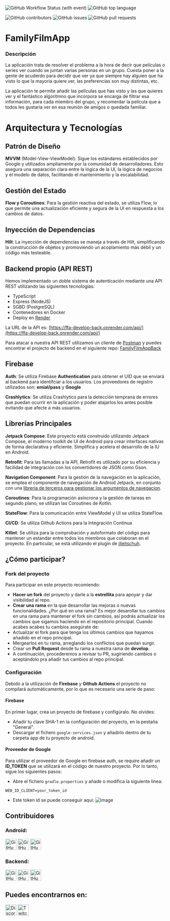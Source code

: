 ![GitHub Workflow Status (with event)](https://img.shields.io/github/actions/workflow/status/apptolast/FamilyFilmApp/build.yml)
![GitHub top language](https://img.shields.io/github/languages/top/apptolast/FamilyFilmApp)

![GitHub contributors](https://img.shields.io/github/contributors/apptolast/FamilyFilmApp)
![GitHub issues](https://img.shields.io/github/issues/apptolast/FamilyFilmApp)
![GitHub pull requests](https://img.shields.io/github/issues-pr/apptolast/FamilyFilmApp)


# FamilyFilmApp

### Descripción

La aplicación trata de resolver el problema a la hora de decir que películas o series ver cuando se juntan varias personas en un grupo. Cuesta poner a la gente de acuderdo para decidir que ver ya que siempre hay alguien que ha visto lo que la mayoría quiere ver, las preferencias son muy distintas, etc.

La aplicación te permite añadir las películas que has visto y las que quieres ver y el fantástico algoritmno que incorpora se encarga de filtrar esa información, para cada miembro del grupo, y recomerdar la película que a todos les gustaría ver en esa reunión de amigos o quedada familiar.

# Arquitectura y Tecnologías

## Patrón de Diseño
**MVVM** (Model-View-ViewModel): Sigue los estándares establecidos por Google y utilizados ampliamente por la comunidad de desarrolladores. Esto asegura una separación clara entre la lógica de la UI, la lógica de negocios y el modelo de datos, facilitando el mantenimiento y la escalabilidad.

## Gestión del Estado
**Flow y Coroutines**: Para la gestión reactiva del estado, se utiliza Flow, lo que permite una actualización eficiente y segura de la UI en respuesta a los cambios de datos.

## Inyección de Dependencias
**Hilt**: La inyección de dependencias se maneja a través de Hilt, simplificando la construcción de objetos y promoviendo un acoplamiento más débil y un código más testeable.

## Backend propio (API REST)
Hemos implementado un doble sistema de autenticación mediante una API REST utilizando las siguientes tecnologías:

* TypeScript
* Express (NodeJS)
* SGBD (PostgreSQL)
* Contenedores en Docker
* Deploy en [Render](https://render.com/)

La URL de la API es: [https://ffa-develop-back.onrender.com/api/](https://ffa-develop-back.onrender.com/api/)

Para atacar a nuestra API REST utilizamos un cliente de [Postman](https://www.postman.com/) y puedes encontrar el projecto de backend en el siguiente repo: [FamilyFilmAppBack](https://github.com/apptolast/FamilyFilmAppBack.git)

## Firebase
**Auth**: Se utiliza Firebase **Authentication** para obtener el UID que se enviará al backend para identifciar a los usuarios. Los proveedores de registro utilizados son: **emial/pass** y **Google**

**Crashlytics**: Se utiliza Crashlytics para la detección temprana de errores que puedan ocurrir en la aplicación y poder atajarlos los antes posible evitando que afecte a más usuarios.

## Librerías Principales
**Jetpack Compose**: Este proyecto está construido utilizando Jetpack Compose, el moderno toolkit de UI de Android para crear interfaces nativas de forma declarativa y eficiente. Simplifica y acelera el desarrollo de la IU en Android.

**Retrofit**: Para las llamadas a la API, Retrofit es utilizado por su eficiencia y facilidad de integración con los convertidores de JSON como Gson.

**Navigation Component**: Para la gestión de la navegación en la aplicación, se emplea el componente de navegación de Android Jetpack, en conjunto con una [libreria de terceros para gestionar los argumentos de navegacion](https://github.com/dilrajsingh1997/safe-compose-args).

**Coroutines**: Para la programación asíncrona y la gestión de tareas en segundo plano, se utilizan las Coroutines de Kotlin.

**StateFlow**: Para la comunicación entre ViewModel y UI se utiliza StateFlow.

**CI/CD**: Se utiliza Github Actions para la Integración Continua

**Ktlint**: Se utiliza para la comprobación y autoformato del código para mantener un estandar entre todos los miembros que colaboran en el proyecto. En particular, se está utilizando el plugin de [jlleitschuh](https://github.com/JLLeitschuh/ktlint-gradle).

## ¿Cómo participar?
### Fork del proyecto
Para participar en este proyecto recomiendo:

*  **Hacer un fork** del proyecto y darle a la **estrellita** para apoyar y dar visibilidad al repo.
*  **Crear una rama** en la que desarrollar las mejoras o nuevas funcionalidades. ¿Por qué en una rama? Es mejor desarollar tus cambios en una rama para mantener el fork sin cambios, así podrás actualizar los cambios que sigamos haciendo en el repositorio principal. Cuando acabes acabes tu cambios asegúrate de:
* Actualizar el fork para que tenga los últimos cambios que hayamos añadido en el repo principal.
*  Mergearlos en tu rama, arreglando los conflictos que puedan surgir.
*  Crear un **Pull Request** desde tu rama a nuestra rama de **develop**.
*  A continuación, procederemos a revisar tu PR, sugiriendo cambios o aceptándolo pra añadir tus cambios al repo principal.

### Configuración
Debido a la utilización de **Firebase** y **Github Actions** el proyecto no compilará automáticamente, por lo que es necesario una serie de paso:

#### Firebase
En primer lugar, crea un proyecto de firebase y configúralo. No olvides:

* Añadir tu clave SHA-1 en la configuración del proyecto, en la pestaña "General".
* Descargar el fichero `google-services.json` y añadirlo dentro de tu carpeta app de tu proyecto de android.

#### Proveedor de Google
Para utilizar el proveedor de Google en firebase auth, se require añadir un **ID_TOKEN** que se utilizará en el código de nuestro proyecto. Por lo tanto, sigue los siguientes pasos:
* Abre el fichero `gradle.properties` y añade o modifica la siguiente linea:

```
WEB_ID_CLIENT=your_token_id
```
* Este token id se puede conseguir aqui:
![image](https://github.com/apptolast/FamilyFilmApp/assets/51128924/e923b26f-b33b-4c04-8c95-ec38dab557fb)



## Contribuidores

### Android:
[<img alt="GitHub" height="35" src="https://img.shields.io/badge/-hgarciaalberto-181717?style=flat-square&amp;logo=github&amp;logoColor=white"/>](https://github.com/hgarciaalberto)
[<img alt="GitHub" height="35" src="https://img.shields.io/badge/-Coshiloco-181717?style=flat-square&amp;logo=github&amp;logoColor=white"/>](https://github.com/Coshiloco)
[<img alt="GitHub" height="35" src="https://img.shields.io/badge/-rndevelo-181717?style=flat-square&amp;logo=github&amp;logoColor=white"/>](https://github.com/rndevelo)

### Backend:
[<img alt="GitHub" height="35" src="https://img.shields.io/badge/-TuColegaDev-181717?style=flat-square&amp;logo=github&amp;logoColor=white"/>](https://github.com/TuColegaDev)
[<img alt="GitHub" height="35" src="https://img.shields.io/badge/-Isabel9422-181717?style=flat-square&amp;logo=github&amp;logoColor=white"/>](https://github.com/Isabel9422)
[<img alt="GitHub" height="35" src="https://img.shields.io/badge/-El3auti-181717?style=flat-square&amp;logo=github&amp;logoColor=white"/>](https://github.com/El3auti)

## Puedes encontrarnos en:

[<img alt="Discord" height="35" src="https://img.shields.io/badge/-Discord-7289DA?style=flat-square&amp;logo=discord&amp;logoColor=white"/>](https://discord.gg/eM25JGk3TC)
<img alt="Twitch Status" height="35" src="https://img.shields.io/twitch/status/AndroidZen"/>


